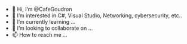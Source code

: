 - 👋 Hi, I’m @CafeGoudron
- 👀 I’m interested in C#, Visual Studio, Networking, cybersecurity, etc..
- 🌱 I’m currently learning ...
- 💞️ I’m looking to collaborate on ...
- 📫 How to reach me ...

<!---
CafeGoudron/CafeGoudron is a ✨ special ✨ repository because its `README.md` (this file) appears on your GitHub profile.
You can click the Preview link to take a look at your changes.
--->
